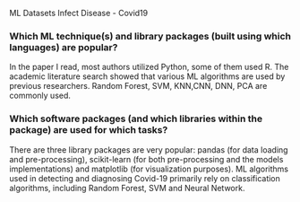 ML Datasets Infect Disease - Covid19

### Which ML technique(s) and library packages (built using which languages) are popular? 
In the paper I read, most authors utilized Python, some of them used R. The academic literature search showed that various ML algorithms are used by previous researchers. Random Forest, SVM, KNN,CNN, DNN, PCA are commonly used.

### Which software packages (and which libraries within the package) are used for which tasks? 
There are three library packages are very popular: pandas (for data loading and pre-processing), scikit-learn (for both pre-processing and the models implementations) and matplotlib (for visualization purposes). ML algorithms used in detecting and diagnosing Covid-19 primarily rely on classification algorithms, including Random Forest, SVM and Neural Network. 
